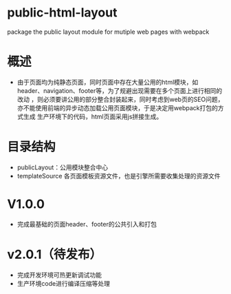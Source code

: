 
# public-html-layout

package the public layout module for mutiple web pages with webpack

# 概述

- 由于页面均为纯静态页面，同时页面中存在大量公用的html模块，如header、navigation、footer等，为了规避出现需要在多个页面上进行相同的改动
，则必须要讲公用的部分整合封装起来，同时考虑到web页的SEO问题，亦不能使用前端的异步动态加载公用页面模块，于是决定用webpack打包的方式生成
生产环境下的代码，html页面采用js拼接生成。

# 目录结构

- publicLayout：公用模块整合中心
- templateSource 各页面模板资源文件，也是引擎所需要收集处理的资源文件

# V1.0.0

- 完成最基础的页面header、footer的公共引入和打包

# v2.0.1（待发布）

- 完成开发环境可热更新调试功能
- 生产环境code进行编译压缩等处理

